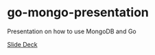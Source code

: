 # go-mongo-presentation
Presentation on how to use MongoDB and Go

[Slide Deck](http://go-talks.appspot.com/github.com/corylanou/go-mongo-presentation/presentation.slide)
